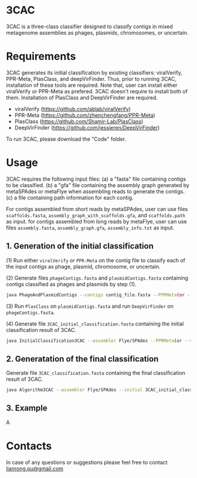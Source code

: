 # 3CAC

3CAC is a three-class classifier designed to classify contigs in mixed metagenome assemblies as phages, plasmids, chromosomes, or uncertain. 

# Requirements

3CAC generates its initial classification by existing classifiers: viralVerify, PPR-Meta, PlasClass, and deepVirFinder. Thus, prior to running 3CAC, installation of these tools are required. Note that, user can install either viralVerify or PPR-Meta as prefered. 3CAC doesn't require to install both of them. Installation of PlasClass and DeepVirFinder are required.

* viralVerify (https://github.com/ablab/viralVerify)
* PPR-Meta (https://github.com/zhenchengfang/PPR-Meta)
* PlasClass (https://github.com/Shamir-Lab/PlasClass)
* DeepVirFinder (https://github.com/jessieren/DeepVirFinder)

To run 3CAC, please download the "Code" folder.

# Usage

3CAC requires the following input files: (a) a "fasta" file containing contigs to be classified. (b) a "gfa" file containing the assembly graph generated by metaSPAdes or metaFlye when assembling reads to generate the contigs. (c) a file containing path information for each contig. 

For contigs assembled from short reads by metaSPAdes, user can use files `scaffolds.fasta`, `assembly_graph_with_scaffolds.gfa`, and `scaffolds.path` as input.
for contigs assembled from long reads by metaFlye, user can use files `assembly.fasta`, `assembly_graph.gfa`, `assembly_info.txt` as input.

## 1. Generation of the initial classification

(1) Run either `viralVerify` or `PPR-Meta` on the contig file to classify each of the input contigs as phage, plasmid, chromosome, or uncertain.

(2) Generate files `phageContigs.fasta` and `plasmidContigs.fasta` containing contigs classified as phages and plasmids by step (1).
   ```sh
   java PhageAndPlasmidContigs --contigs contig_file.fasta --PPRMeta(or --viralVerify) output_file_of_PPRMeta_or_viralVerify.csv
   ```   

(3) Run `PlasClass` on `plasmidContigs.fasta` and run `DeepVirFinder` on `phageContigs.fasta`.

(4) Generate file `3CAC_initial_classification.fasta` containing the initial classification result of 3CAC. 
   ```sh
   java InitialClassification3CAC --assembler Flye/SPAdes --PPRMeta(or --viralVerify) output_file_of_PPRMeta_or_viralVerify.csv --PlasClass output_file_of_PlasClass.probs.out --deepVirFinder output_file_of_deepVirFinder.txt
   ```


## 2. Generatation of the final classification

Generate file `3CAC_classification.fasta` containing the final classification result of 3CAC. 
```sh
java Algorithm3CAC --assembler Flye/SPAdes --initial 3CAC_initial_classification.fasta --graph assembly_graph_file.gfa --path scaffolds.path/assembly_info.txt
```


## 3. Example

A


# Contacts

In case of any questions or suggestions please feel free to contact lianrong.pu@gmail.com
